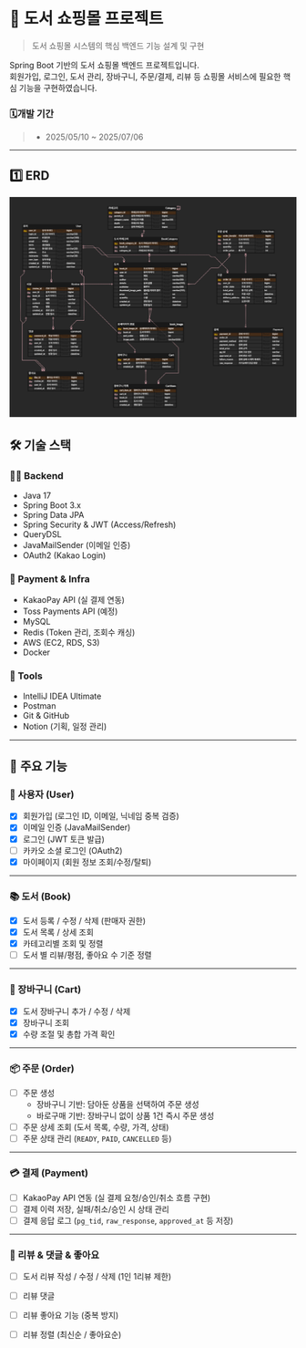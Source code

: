 # 📖 도서 쇼핑몰 프로젝트

> 도서 쇼핑몰 시스템의 핵심 백엔드 기능 설계 및 구현

Spring Boot 기반의 도서 쇼핑몰 백엔드 프로젝트입니다.  
회원가입, 로그인, 도서 관리, 장바구니, 주문/결제, 리뷰 등 쇼핑몰 서비스에 필요한 핵심 기능을 구현하였습니다.

### 🗓️개발 기간
> - 2025/05/10 ~ 2025/07/06


---
## 1️⃣ ERD
![](https://github.com/KongJihoon/bookShop/blob/main/docs/erd/ERD02.png?raw=true)


## 🛠 기술 스택

### 👨‍💻 Backend
- Java 17
- Spring Boot 3.x
- Spring Data JPA
- Spring Security & JWT (Access/Refresh)
- QueryDSL
- JavaMailSender (이메일 인증)
- OAuth2 (Kakao Login)

### 🛒 Payment & Infra
- KakaoPay API (실 결제 연동)
- Toss Payments API (예정)
- MySQL
- Redis (Token 관리, 조회수 캐싱)
- AWS (EC2, RDS, S3)
- Docker

### 🧰 Tools
- IntelliJ IDEA Ultimate
- Postman
- Git & GitHub
- Notion (기획, 일정 관리)

---

## 🧩 주요 기능

### 👤 사용자 (User)
- [x] 회원가입 (로그인 ID, 이메일, 닉네임 중복 검증)
- [x] 이메일 인증 (JavaMailSender)
- [x] 로그인 (JWT 토큰 발급)
- [ ] 카카오 소셜 로그인 (OAuth2)
- [x] 마이페이지 (회원 정보 조회/수정/탈퇴)

---

### 📚 도서 (Book)
- [x] 도서 등록 / 수정 / 삭제 (판매자 권한)
- [x] 도서 목록 / 상세 조회
- [x] 카테고리별 조회 및 정렬
- [ ] 도서 별 리뷰/평점, 좋아요 수 기준 정렬

---

### 🛒 장바구니 (Cart)
- [x] 도서 장바구니 추가 / 수정 / 삭제
- [x] 장바구니 조회
- [x] 수량 조절 및 총합 가격 확인

---

### 📦 주문 (Order)
- [ ] 주문 생성
  - 장바구니 기반: 담아둔 상품을 선택하여 주문 생성
  - 바로구매 기반: 장바구니 없이 상품 1건 즉시 주문 생성
- [ ] 주문 상세 조회 (도서 목록, 수량, 가격, 상태)
- [ ] 주문 상태 관리 (`READY`, `PAID`, `CANCELLED` 등)

---

### 💳 결제 (Payment)
- [ ] KakaoPay API 연동 (실 결제 요청/승인/취소 흐름 구현)
- [ ] 결제 이력 저장, 실패/취소/승인 시 상태 관리
- [ ] 결제 응답 로그 (`pg_tid`, `raw_response`, `approved_at` 등 저장)

---

### 📝 리뷰 & 댓글 & 좋아요
- [ ] 도서 리뷰 작성 / 수정 / 삭제 (1인 1리뷰 제한)
- [ ] 리뷰 댓글
- [ ] 리뷰 좋아요 기능 (중복 방지)
- [ ] 리뷰 정렬 (최신순 / 좋아요순)


